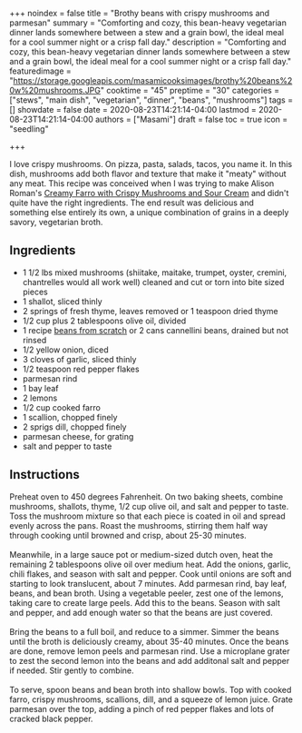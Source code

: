+++
noindex = false
title = "Brothy beans with crispy mushrooms and parmesan"
summary = "Comforting and cozy, this bean-heavy vegetarian dinner lands somewhere between a stew and a grain bowl, the ideal meal for a cool summer night or a crisp fall day."
description = "Comforting and cozy, this bean-heavy vegetarian dinner lands somewhere between a stew and a grain bowl, the ideal meal for a cool summer night or a crisp fall day."
featuredimage = "https://storage.googleapis.com/masamicooksimages/brothy%20beans%20w%20mushrooms.JPG"
cooktime = "45"
preptime = "30"
categories = ["stews", "main dish", "vegetarian", "dinner", "beans", "mushrooms"]
tags = []
showdate = false
date = 2020-08-23T14:21:14-04:00
lastmod = 2020-08-23T14:21:14-04:00
authors = ["Masami"]
draft = false
toc = true
icon = "seedling"

+++

I love crispy mushrooms. On pizza, pasta, salads, tacos, you name it. In this dish, mushrooms add both flavor and texture that make it "meaty" without any meat. This recipe was conceived when I was trying to make Alison Roman's [Creamy Farro with Crispy Mushrooms and Sour Cream](https://cooking.nytimes.com/recipes/1020774-creamy-farro-with-crispy-mushrooms-and-sour-cream) and didn't quite have the right ingredients. The end result was delicious and something else entirely its own, a unique combination of grains in a deeply savory, vegetarian broth.
## Ingredients
- 1 1/2 lbs mixed mushrooms (shiitake, maitake, trumpet, oyster, cremini, chantrelles would all work well) cleaned and cut or torn into bite sized pieces
- 1 shallot, sliced thinly
- 2 springs of fresh thyme, leaves removed or 1 teaspoon dried thyme
- 1/2 cup plus 2 tablespoons olive oil, divided
- 1 recipe [beans from scratch](https://masamicooks.com/recipe/beans-from-scratch/) or 2 cans cannellini beans, drained but not rinsed
- 1/2 yellow onion, diced
- 3 cloves of garlic, sliced thinly
- 1/2 teaspoon red pepper flakes
- parmesan rind
- 1 bay leaf
- 2 lemons
- 1/2 cup cooked farro
- 1 scallion, chopped finely
- 2 sprigs dill, chopped finely
- parmesan cheese, for grating
- salt and pepper to taste

## Instructions
Preheat oven to 450 degrees Fahrenheit. On two baking sheets, combine mushrooms, shallots, thyme, 1/2 cup olive oil, and salt and pepper to taste. Toss the mushroom mixture so that each piece is coated in oil and spread evenly across the pans. Roast the mushrooms, stirring them half way through cooking until browned and crisp, about 25-30 minutes. \
\
Meanwhile, in a large sauce pot or medium-sized dutch oven, heat the remaining 2 tablespoons olive oil over medium heat. Add the onions, garlic, chili flakes, and season with salt and pepper. Cook until onions are soft and starting to look translucent, about 7 minutes. Add parmesan rind, bay leaf, beans, and bean broth. Using a vegetable peeler, zest one of the lemons, taking care to create large peels. Add this to the beans. Season with salt and pepper, and add enough water so that the beans are just covered.\
\
Bring the beans to a full boil, and reduce to a simmer. Simmer the beans until the broth is deliciously creamy, about 35-40 minutes. Once the beans are done, remove lemon peels and parmesan rind. Use a microplane grater to zest the second lemon into the beans and add additonal salt and pepper if needed. Stir gently to combine.\
\
To serve, spoon beans and bean broth into shallow bowls. Top with cooked farro, crispy mushrooms, scallions, dill, and a squeeze of lemon juice. Grate parmesan over the top, adding a pinch of red pepper flakes and lots of cracked black pepper.

